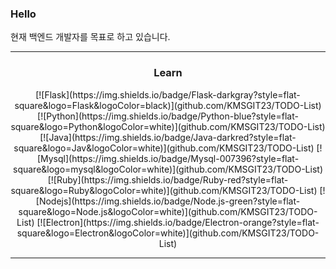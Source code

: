 <h3>Hello</h3>
<p>현재 백엔드 개발자를 목표로 하고 있습니다.</p>
<hr>
<h3 align="center">Learn</h3>
<p align="center">
[![Flask](https://img.shields.io/badge/Flask-darkgray?style=flat-square&logo=Flask&logoColor=black)](github.com/KMSGIT23/TODO-List) [![Python](https://img.shields.io/badge/Python-blue?style=flat-square&logo=Python&logoColor=white)](github.com/KMSGIT23/TODO-List) [![Java](https://img.shields.io/badge/Java-darkred?style=flat-square&logo=Jav&logoColor=white)](github.com/KMSGIT23/TODO-List) [![Mysql](https://img.shields.io/badge/Mysql-007396?style=flat-square&logo=mysql&logoColor=white)](github.com/KMSGIT23/TODO-List) [![Ruby](https://img.shields.io/badge/Ruby-red?style=flat-square&logo=Ruby&logoColor=white)](github.com/KMSGIT23/TODO-List) [![Nodejs](https://img.shields.io/badge/Node.js-green?style=flat-square&logo=Node.js&logoColor=white)](github.com/KMSGIT23/TODO-List) [![Electron](https://img.shields.io/badge/Electron-orange?style=flat-square&logo=Electron&logoColor=white)](github.com/KMSGIT23/TODO-List)
</p>
<hr>

